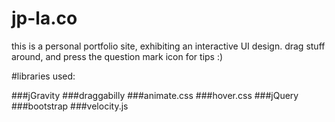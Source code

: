 # jp-la.co


this is a personal portfolio site, exhibiting an interactive UI design. drag stuff around, and press the question mark icon for tips :)

#libraries used:

###jGravity
###draggabilly
###animate.css
###hover.css
###jQuery
###bootstrap
###velocity.js


